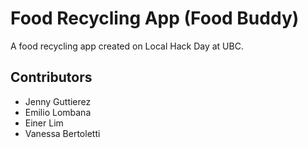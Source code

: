# Food Recycling App (Food Buddy)

A food recycling app created on Local Hack Day at UBC.

## Contributors

- Jenny Guttierez
- Emilio Lombana
- Einer Lim
- Vanessa Bertoletti

